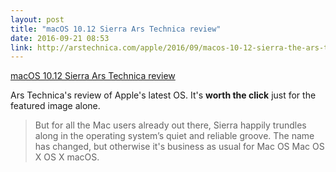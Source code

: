 ```yaml
---
layout: post
title: "macOS 10.12 Sierra Ars Technica review"
date: 2016-09-21 08:53
link: http://arstechnica.com/apple/2016/09/macos-10-12-sierra-the-ars-technica-review/
---
```


[macOS 10.12 Sierra Ars Technica review ](http://arstechnica.com/apple/2016/09/macos-10-12-sierra-the-ars-technica-review/)

Ars Technica's review of Apple's latest OS. It's **worth the click** just for the featured image alone. 

> But for all the Mac users already out there, Sierra happily trundles along in the operating system’s quiet and reliable groove. The name has changed, but otherwise it's business as usual for Mac OS Mac OS X OS X macOS.

